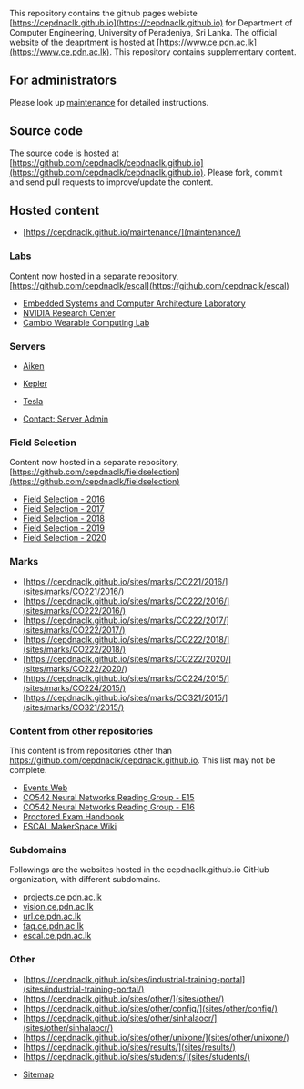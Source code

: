
This repository contains the github pages webiste [https://cepdnaclk.github.io](https://cepdnaclk.github.io) for Department of Computer Engineering, University of Peradeniya, Sri Lanka. The official website of the deaprtment is hosted at [https://www.ce.pdn.ac.lk](https://www.ce.pdn.ac.lk). This repository contains supplementary content.

## For administrators

Please look up [maintenance](maintenance) for detailed instructions.

## Source code

The source code is hosted at [https://github.com/cepdnaclk/cepdnaclk.github.io](https://github.com/cepdnaclk/cepdnaclk.github.io). Please fork, commit and send pull requests to improve/update the content.


## Hosted content

* [https://cepdnaclk.github.io/maintenance/](maintenance/)

### Labs
Content now hosted in a separate repository, [https://github.com/cepdnaclk/escal](https://github.com/cepdnaclk/escal)

* [Embedded Systems and Computer Architecture Laboratory](https://escal.ce.pdn.ac.lk)
* [NVIDIA Research Center](https://escal.ce.pdn.ac.lk/tesla/)
* [Cambio Wearable Computing Lab](https://escal.ce.pdn.ac.lk/wearable/)

### Servers

* [Aiken](servers/aiken/)
* [Kepler](servers/kepler/)
* [Tesla](servers/tesla/)

* [Contact: Server Admin](servers/admin/)

### Field Selection

Content now hosted in a separate repository, [https://github.com/cepdnaclk/fieldselection](https://github.com/cepdnaclk/fieldselection)

* [Field Selection - 2016](https://cepdnaclk.github.io/fieldselection/2016/)
* [Field Selection - 2017](https://cepdnaclk.github.io/fieldselection/2017/)
* [Field Selection - 2018](https://cepdnaclk.github.io/fieldselection/2018/)
* [Field Selection - 2019](https://cepdnaclk.github.io/fieldselection/2019/)
* [Field Selection - 2020](https://cepdnaclk.github.io/fieldselection/2020/)

### Marks
<!-- * [https://cepdnaclk.github.io/sites/marks](sites/marks/) -->
* [https://cepdnaclk.github.io/sites/marks/CO221/2016/](sites/marks/CO221/2016/)
* [https://cepdnaclk.github.io/sites/marks/CO222/2016/](sites/marks/CO222/2016/)
* [https://cepdnaclk.github.io/sites/marks/CO222/2017/](sites/marks/CO222/2017/)
* [https://cepdnaclk.github.io/sites/marks/CO222/2018/](sites/marks/CO222/2018/)
* [https://cepdnaclk.github.io/sites/marks/CO222/2020/](sites/marks/CO222/2020/)
* [https://cepdnaclk.github.io/sites/marks/CO224/2015/](sites/marks/CO224/2015/)
* [https://cepdnaclk.github.io/sites/marks/CO321/2015/](sites/marks/CO321/2015/)

### Content from other repositories

This content is from repositories other than https://github.com/cepdnaclk/cepdnaclk.github.io. This list may not be complete.

* [Events Web](https://cepdnaclk.github.io/events/)
* [CO542 Neural Networks Reading Group - E15](http://cepdnaclk.github.io/co542-neural-networks-reading-group-e15/)
* [CO542 Neural Networks Reading Group - E16](https://cepdnaclk.github.io/co542-neural-networks-reading-group-e16/)
* [Proctored Exam Handbook](https://cepdnaclk.github.io/proctored-exam-handbook)
* [ESCAL MakerSpace Wiki](https://cepdnaclk.github.io/makerspace)

### Subdomains

Followings are the websites hosted in the cepdnaclk.github.io GitHub organization, with different subdomains.

* [projects.ce.pdn.ac.lk](https://cepdnaclk.github.io/projects.ce.pdn.ac.lk)
* [vision.ce.pdn.ac.lk](https://cepdnaclk.github.io/vision.ce.pdn.ac.lk)
* [url.ce.pdn.ac.lk](https://cepdnaclk.github.io/url.ce.pdn.ac.lk)
* [faq.ce.pdn.ac.lk](https://cepdnaclk.github.io/faq.ce.pdn.ac.lk)
* [escal.ce.pdn.ac.lk](https://cepdnaclk.github.io/escal.ce.pdn.ac.lk)

### Other

* [https://cepdnaclk.github.io/sites/industrial-training-portal](sites/industrial-training-portal/)
* [https://cepdnaclk.github.io/sites/other/](sites/other/)
* [https://cepdnaclk.github.io/sites/other/config/](sites/other/config/)
* [https://cepdnaclk.github.io/sites/other/sinhalaocr/](sites/other/sinhalaocr/)
* [https://cepdnaclk.github.io/sites/other/unixone/](sites/other/unixone/)
* [https://cepdnaclk.github.io/sites/results/](sites/results/)
* [https://cepdnaclk.github.io/sites/students/](sites/students/)


- [Sitemap](/sitemap/)
